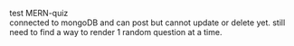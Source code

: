 test MERN-quiz<br>
connected to mongoDB and can post but cannot update or delete yet. still need to find a way to render 1 random question at a time.
